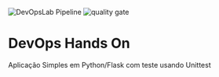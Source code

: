 ![DevOpsLab Pipeline](https://github.com/wellermiranda/labdevops-MBA-6ASOO/actions/workflows/pipeline.yml/badge.svg)
![quality gate](https://img.shields.io/sonar/quality_gate/wellermiranda_labdevops-MBA-6ASOO/main?server=https%3A%2F%2Fsonarcloud.io)


# DevOps Hands On
Aplicação Simples em Python/Flask com teste usando Unittest